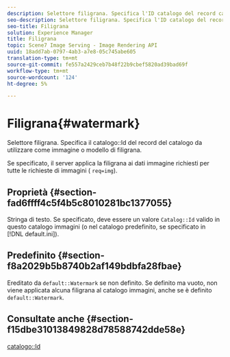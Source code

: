 ```yaml
---
description: Selettore filigrana. Specifica l'ID catalogo del record catalogo da utilizzare come immagine o modello di filigrana.
seo-description: Selettore filigrana. Specifica l'ID catalogo del record catalogo da utilizzare come immagine o modello di filigrana.
seo-title: Filigrana
solution: Experience Manager
title: Filigrana
topic: Scene7 Image Serving - Image Rendering API
uuid: 18add7ab-0797-4ab3-a7e8-05c745abe605
translation-type: tm+mt
source-git-commit: fe557a2429ceb7b48f22b9cbef5820ad39bad69f
workflow-type: tm+mt
source-wordcount: '124'
ht-degree: 5%

---
```



# Filigrana{#watermark}

Selettore filigrana. Specifica il catalogo::Id del record del catalogo da utilizzare come immagine o modello di filigrana.

Se specificato, il server applica la filigrana ai dati immagine richiesti per tutte le richieste di immagini ( `req=img`).

## Proprietà {#section-fad6ffff4c5f4b5c8010281bc1377055}

Stringa di testo. Se specificato, deve essere un valore `Catalog::Id` valido in questo catalogo immagini (o nel catalogo predefinito, se specificato in [!DNL default.ini]).

## Predefinito {#section-f8a2029b5b8740b2af149bdbfa28fbae}

Ereditato da `default::Watermark` se non definito. Se definito ma vuoto, non viene applicata alcuna filigrana al catalogo immagini, anche se è definito `default::Watermark`.

## Consultate anche {#section-f15dbe31013849828d78588742dde58e}

[catalogo::Id](/help/aem-is-ir-api/is-api/image-catalog/image-serving-api-ref/c-image-catalog-reference/c-image-svg-data-reference/c-image-data-reference/r-id-cat.md)
